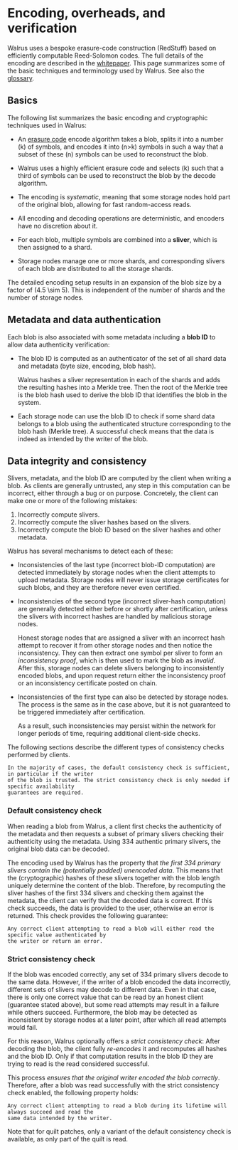 # Encoding, overheads, and verification

Walrus uses a bespoke erasure-code construction (RedStuff) based on efficiently computable
Reed-Solomon codes. The full details of the encoding are described in the
[whitepaper](../walrus.pdf). This page summarizes some of the basic techniques and terminology used
by Walrus. See also the [glossary](../glossary.md).

## Basics

The following list summarizes the basic encoding and cryptographic techniques used in Walrus:

- An [erasure code](https://en.wikipedia.org/wiki/Erasure_code) encode algorithm takes a blob,
  splits it into a number \(k\) of symbols, and encodes it into \(n>k\) symbols in such a way that a
  subset of these \(n\) symbols can be used to reconstruct the blob.

- Walrus uses a highly efficient erasure code and selects \(k\) such that a third of symbols can be
  used to reconstruct the blob by the decode algorithm.

- The encoding is *systematic*, meaning that some storage nodes hold part of the original blob,
  allowing for fast random-access reads.

- All encoding and decoding operations are deterministic, and encoders have no discretion about it.

- For each blob, multiple symbols are combined into a **sliver**, which is then assigned to a shard.

- Storage nodes manage one or more shards, and corresponding slivers of each blob are distributed
  to all the storage shards.

The detailed encoding setup results in an expansion of the blob size by a factor of \(4.5 \sim 5\).
This is independent of the number of shards and the number of storage nodes.

## Metadata and data authentication

Each blob is also associated with some metadata including a **blob ID** to allow data authenticity
verification:

- The blob ID is computed as an authenticator of the set of all shard data and metadata (byte size,
  encoding, blob hash).

  Walrus hashes a sliver representation in each of the shards and adds the resulting hashes into a
  Merkle tree. Then the root of the Merkle tree is the blob hash used to derive the blob ID that
  identifies the blob in the system.

- Each storage node can use the blob ID to check if some shard data belongs to a blob using the
  authenticated structure corresponding to the blob hash (Merkle tree). A successful check means
  that the data is indeed as intended by the writer of the blob.

## Data integrity and consistency

Slivers, metadata, and the blob ID are computed by the client when writing a blob. As clients are
generally untrusted, any step in this computation can be incorrect, either through a bug or on
purpose. Concretely, the client can make one or more of the following mistakes:

1. Incorrectly compute slivers.
1. Incorrectly compute the sliver hashes based on the slivers.
1. Incorrectly compute the blob ID based on the sliver hashes and other metadata.

Walrus has several mechanisms to detect each of these:

- Inconsistencies of the last type (incorrect blob-ID computation) are detected immediately by
  storage nodes when the client attempts to upload metadata. Storage nodes will never issue storage
  certificates for such blobs, and they are therefore never even certified.

- Inconsistencies of the second type (incorrect sliver-hash computation) are generally detected
  either before or shortly after certification, unless the slivers with incorrect hashes are handled
  by malicious storage nodes.

  Honest storage nodes that are assigned a sliver with an incorrect hash attempt to recover it from
  other storage nodes and then notice the inconsistency. They can then extract one symbol per sliver
  to form an *inconsistency proof*, which is then used to mark the blob as *invalid*. After this,
  storage nodes can delete slivers belonging to inconsistently encoded blobs, and upon request
  return either the inconsistency proof or an inconsistency certificate posted on chain.

- Inconsistencies of the first type can also be detected by storage nodes. The process is the same
  as in the case above, but it is not guaranteed to be triggered immediately after certification.

  As a result, such inconsistencies may persist within the network for longer periods of time,
  requiring additional client-side checks.

The following sections describe the different types of consistency checks performed by clients.

```admonish info title="Select the appropriate consistency check"
In the majority of cases, the default consistency check is sufficient, in particular if the writer
of the blob is trusted. The strict consistency check is only needed if specific availability
guarantees are required.
```

### Default consistency check

When reading a blob from Walrus, a client first checks the authenticity of the metadata and then
requests a subset of primary slivers checking their authenticity using the metadata. Using 334
authentic primary slivers, the original blob data can be decoded.

The encoding used by Walrus has the property that *the first 334 primary slivers contain the
(potentially padded) unencoded data*. This means that the (cryptographic) hashes of these slivers
together with the blob length uniquely determine the content of the blob. Therefore, by recomputing
the sliver hashes of the first 334 slivers and checking them against the metadata, the client can
verify that the decoded data is correct. If this check succeeds, the data is provided to the user,
otherwise an error is returned. This check provides the following guarantee:

```admonish tip title="Data consistency property"
Any correct client attempting to read a blob will either read the specific value authenticated by
the writer or return an error.
```

### Strict consistency check

If the blob was encoded correctly, any set of 334 primary slivers decode to the same data. However,
if the writer of a blob encoded the data incorrectly, different sets of slivers may decode to
different data. Even in that case, there is only one correct value that can be read by an honest
client (guarantee stated above), but some read attempts may result in a failure while others
succeed. Furthermore, the blob may be detected as inconsistent by storage nodes at a later point,
after which all read attempts would fail.

For this reason, Walrus optionally offers a *strict consistency check*: After decoding the blob, the
client fully *re-encodes* it and recomputes all hashes and the blob ID. Only if that computation
results in the blob ID they are trying to read is the read considered successful.

This process *ensures that the original writer encoded the blob correctly*. Therefore, after a blob
was read successfully with the strict consistency check enabled, the following property holds:

```admonish tip title="Guarantee after strict consistency check succeeded"
Any correct client attempting to read a blob during its lifetime will always succeed and read the
same data intended by the writer.
```

Note that for quilt patches, only a variant of the default consistency check is available, as only
part of the quilt is read.
